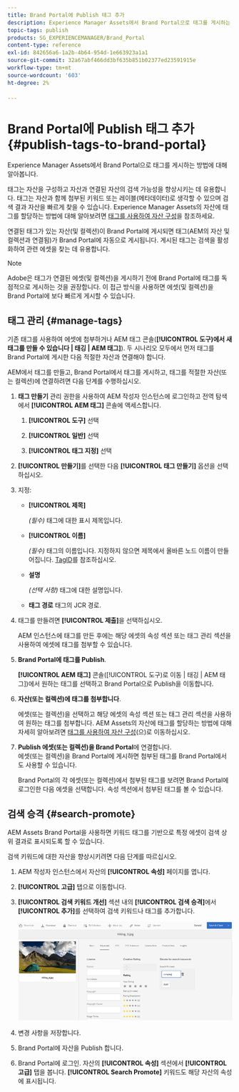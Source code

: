 ```yaml
---
title: Brand Portal에 Publish 태그 추가
description: Experience Manager Assets에서 Brand Portal으로 태그를 게시하는 방법에 대해 알아봅니다.
topic-tags: publish
products: SG_EXPERIENCEMANAGER/Brand_Portal
content-type: reference
exl-id: 842656a6-1a2b-4b64-954d-1e663923a1a1
source-git-commit: 32a67abf466dd3bf635b851b02377ed23591915e
workflow-type: tm+mt
source-wordcount: '603'
ht-degree: 2%

---
```


# Brand Portal에 Publish 태그 추가 {#publish-tags-to-brand-portal}

Experience Manager Assets에서 Brand Portal으로 태그를 게시하는 방법에 대해 알아봅니다.

태그는 자산을 구성하고 자산과 연결된 자산의 검색 가능성을 향상시키는 데 유용합니다. 태그는 자산과 함께 첨부된 키워드 또는 레이블(메타데이터)로 생각할 수 있으며 검색 결과 자산을 빠르게 찾을 수 있습니다. Experience Manager Assets의 자산에 태그를 할당하는 방법에 대해 알아보려면 [태그를 사용하여 자산 구성](https://experienceleague.adobe.com/en/docs/experience-manager-65/content/assets/managing/organize-assets)을 참조하세요.

연결된 태그가 있는 자산(및 컬렉션)이 Brand Portal에 게시되면 태그(AEM의 자산 및 컬렉션과 연결됨)가 Brand Portal에 자동으로 게시됩니다. 게시된 태그는 검색을 활성화하여 관련 에셋을 찾는 데 유용합니다.

>[!NOTE]
>
>Adobe은 태그가 연결된 에셋(및 컬렉션)을 게시하기 전에 Brand Portal에 태그를 독점적으로 게시하는 것을 권장합니다. 이 접근 방식을 사용하면 에셋(및 컬렉션)을 Brand Portal에 보다 빠르게 게시할 수 있습니다.

## 태그 관리 {#manage-tags}

기존 태그를 사용하여 에셋에 첨부하거나 AEM 태그 콘솔(**[!UICONTROL 도구)에서 새 태그를 만들 수 있습니다 | 태깅 | AEM 태그]**). 두 시나리오 모두에서 먼저 태그를 Brand Portal에 게시한 다음 적절한 자산과 연결해야 합니다.

AEM에서 태그를 만들고, Brand Portal에서 태그를 게시하고, 태그를 적절한 자산(또는 컬렉션)에 연결하려면 다음 단계를 수행하십시오.

1. **태그 만들기**
관리 권한을 사용하여 AEM 작성자 인스턴스에 로그인하고 전역 탐색에서 **[!UICONTROL AEM 태그]** 콘솔에 액세스합니다.

   1. **[!UICONTROL 도구]** 선택

   1. **[!UICONTROL 일반]** 선택

   1. **[!UICONTROL 태그 지정]** 선택

1. **[!UICONTROL 만들기]**&#x200B;를 선택한 다음 **[!UICONTROL 태그 만들기]** 옵션을 선택하십시오.
1. 지정:

   * **[!UICONTROL 제목]**

     *(필수)* 태그에 대한 표시 제목입니다.
   * **[!UICONTROL 이름]**

     *(필수)* 태그의 이름입니다. 지정하지 않으면 제목에서 올바른 노드 이름이 만들어집니다. [TagID](https://experienceleague.adobe.com/en/docs/experience-manager-65/content/implementing/developing/platform/tagging/framework)를 참조하십시오.
   * **설명**

     *(선택 사항)* 태그에 대한 설명입니다.
   * **태그 경로**
태그의 JCR 경로.

1. 태그를 만들려면 **[!UICONTROL 제출]**&#x200B;을 선택하십시오.

   AEM 인스턴스에 태그를 만든 후에는 해당 에셋의 속성 섹션 또는 태그 관리 섹션을 사용하여 에셋에 태그를 첨부할 수 있습니다.

1. **Brand Portal에 태그를 Publish**.

   **[!UICONTROL AEM 태그]** 콘솔([!UICONTROL 도구)로 이동 | 태깅 | AEM 태그])에서 원하는 태그를 선택하고 Brand Portal으로 Publish을 이동합니다.

1. **자산(또는 컬렉션)에 태그를 첨부합니다**.

   에셋(또는 컬렉션)을 선택하고 해당 에셋의 속성 섹션 또는 태그 관리 섹션을 사용하여 원하는 태그를 첨부합니다. AEM Assets의 자산에 태그를 할당하는 방법에 대해 자세히 알아보려면 [태그를 사용하여 자산 구성](https://experienceleague.adobe.com/en/docs/experience-manager-65/content/assets/managing/organize-assets)(으)로 이동하십시오.

1. **Publish 에셋(또는 컬렉션)을 Brand Portal**&#x200B;에 연결합니다.\
   에셋(또는 컬렉션)을 Brand Portal에 게시하면 첨부된 태그를 Brand Portal에서도 사용할 수 있습니다.

   Brand Portal의 각 에셋(또는 컬렉션)에서 첨부된 태그를 보려면 Brand Portal에 로그인한 다음 에셋을 선택합니다. 속성 섹션에서 첨부된 태그를 볼 수 있습니다.

## 검색 승격 {#search-promote}

AEM Assets Brand Portal을 사용하면 키워드 태그를 기반으로 특정 에셋이 검색 상위 결과로 표시되도록 할 수 있습니다.

검색 키워드에 대한 자산을 향상시키려면 다음 단계를 따르십시오.

1. AEM 작성자 인스턴스에서 자산의 **[!UICONTROL 속성]** 페이지를 엽니다.
1. **[!UICONTROL 고급]** 탭으로 이동합니다.
1. **[!UICONTROL 검색 키워드 개선]** 섹션 내의 **[!UICONTROL 검색 승격]**&#x200B;에서 **[!UICONTROL 추가]**&#x200B;를 선택하여 검색 키워드나 태그를 추가합니다.

   ![](assets/search-promote.png)

1. 변경 사항을 저장합니다.
1. Brand Portal에 자산을 Publish 합니다.
1. Brand Portal에 로그인. 자산의 **[!UICONTROL 속성]** 섹션에서 **[!UICONTROL 고급]** 탭을 봅니다.
**[!UICONTROL Search Promote]** 키워드도 해당 자산의 속성에 표시됩니다.
